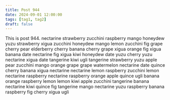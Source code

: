 ```yaml
---
title: Post 944
date: 2024-09-01 12:00:00
tags: [tag1, tag2]
draft: false
---
```

This is post 944.
nectarine
strawberry
zucchini
raspberry
mango
honeydew
yuzu
strawberry
xigua
zucchini
honeydew
mango
lemon
zucchini
fig
grape
cherry
pear
elderberry
cherry
banana
cherry
grape
xigua
orange
fig
xigua
banana
date
nectarine
fig
xigua
kiwi
honeydew
date
yuzu
cherry
yuzu
nectarine
xigua
date
tangerine
kiwi
ugli
tangerine
strawberry
yuzu
apple
pear
zucchini
mango
orange
grape
grape
watermelon
nectarine
date
quince
cherry
banana
xigua
nectarine
nectarine
lemon
raspberry
zucchini
lemon
nectarine
raspberry
nectarine
raspberry
orange
apple
quince
ugli
banana
orange
raspberry
lemon
lemon
kiwi
apple
zucchini
tangerine
banana
nectarine
kiwi
quince
fig
tangerine
mango
nectarine
yuzu
raspberry
banana
raspberry
fig
cherry
xigua
ugli
